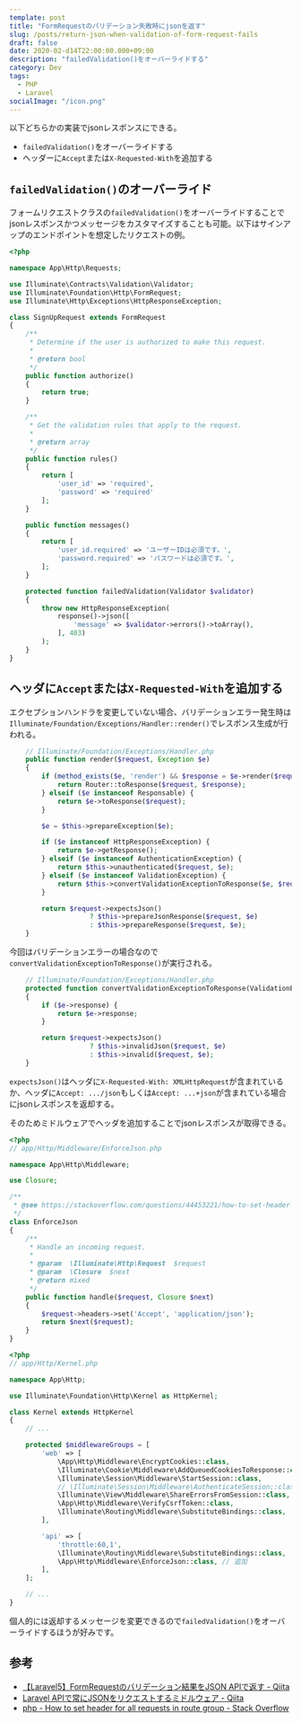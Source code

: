 ```yaml
---
template: post
title: "FormRequestのバリデーション失敗時にjsonを返す"
slug: /posts/return-json-when-validation-of-form-request-fails
draft: false
date: 2020-02-d14T22:00:00.000+09:00
description: "failedValidation()をオーバーライドする"
category: Dev
tags:
  - PHP
  - Laravel
socialImage: "/icon.png"
---
```

以下どちらかの実装でjsonレスポンスにできる。

* `failedValidation()`をオーバーライドする
* ヘッダーに`Accept`または`X-Requested-With`を追加する

## `failedValidation()`のオーバーライド

フォームリクエストクラスの`failedValidation()`をオーバーライドすることでjsonレスポンスかつメッセージをカスタマイズすることも可能。以下はサインアップのエンドポイントを想定したリクエストの例。

```php
<?php

namespace App\Http\Requests;

use Illuminate\Contracts\Validation\Validator;
use Illuminate\Foundation\Http\FormRequest;
use Illuminate\Http\Exceptions\HttpResponseException;

class SignUpRequest extends FormRequest
{
    /**
     * Determine if the user is authorized to make this request.
     *
     * @return bool
     */
    public function authorize()
    {
        return true;
    }

    /**
     * Get the validation rules that apply to the request.
     *
     * @return array
     */
    public function rules()
    {
        return [
            'user_id' => 'required',
            'password' => 'required'
        ];
    }

    public function messages()
    {
        return [
            'user_id.required' => 'ユーザーIDは必須です。',
            'password.required' => 'パスワードは必須です。',
        ];
    }

    protected function failedValidation(Validator $validator)
    {
        throw new HttpResponseException(
            response()->json([
                'message' => $validator->errors()->toArray(),
            ], 403)
        );
    }
}
```

## ヘッダに`Accept`または`X-Requested-With`を追加する

エクセプションハンドラを変更していない場合、バリデーションエラー発生時は`Illuminate/Foundation/Exceptions/Handler::render()`でレスポンス生成が行われる。

```php
    // Illuminate/Foundation/Exceptions/Handler.php
    public function render($request, Exception $e)
    {
        if (method_exists($e, 'render') && $response = $e->render($request)) {
            return Router::toResponse($request, $response);
        } elseif ($e instanceof Responsable) {
            return $e->toResponse($request);
        }

        $e = $this->prepareException($e);

        if ($e instanceof HttpResponseException) {
            return $e->getResponse();
        } elseif ($e instanceof AuthenticationException) {
            return $this->unauthenticated($request, $e);
        } elseif ($e instanceof ValidationException) {
            return $this->convertValidationExceptionToResponse($e, $request);
        }

        return $request->expectsJson()
                    ? $this->prepareJsonResponse($request, $e)
                    : $this->prepareResponse($request, $e);
    }
```

今回はバリデーションエラーの場合なので`convertValidationExceptionToResponse()`が実行される。

```php
    // Illuminate/Foundation/Exceptions/Handler.php
    protected function convertValidationExceptionToResponse(ValidationException $e, $request)
    {
        if ($e->response) {
            return $e->response;
        }

        return $request->expectsJson()
                    ? $this->invalidJson($request, $e)
                    : $this->invalid($request, $e);
    }
```

`expectsJson()`はヘッダに`X-Requested-With: XMLHttpRequest`が含まれているか、ヘッダに`Accept: .../json`もしくは`Accept: ...+json`が含まれている場合にjsonレスポンスを返却する。

そのためミドルウェアでヘッダを追加することでjsonレスポンスが取得できる。

```php
<?php
// app/Http/Middleware/EnforceJson.php

namespace App\Http\Middleware;

use Closure;

/**
 * @see https://stackoverflow.com/questions/44453221/how-to-set-header-for-all-requests-in-route-group
 */
class EnforceJson
{
    /**
     * Handle an incoming request.
     *
     * @param  \Illuminate\Http\Request  $request
     * @param  \Closure  $next
     * @return mixed
     */
    public function handle($request, Closure $next)
    {
        $request->headers->set('Accept', 'application/json');
        return $next($request);
    }
}
```

```php
<?php
// app/Http/Kernel.php

namespace App\Http;

use Illuminate\Foundation\Http\Kernel as HttpKernel;

class Kernel extends HttpKernel
{
    // ...

    protected $middlewareGroups = [
        'web' => [
            \App\Http\Middleware\EncryptCookies::class,
            \Illuminate\Cookie\Middleware\AddQueuedCookiesToResponse::class,
            \Illuminate\Session\Middleware\StartSession::class,
            // \Illuminate\Session\Middleware\AuthenticateSession::class,
            \Illuminate\View\Middleware\ShareErrorsFromSession::class,
            \App\Http\Middleware\VerifyCsrfToken::class,
            \Illuminate\Routing\Middleware\SubstituteBindings::class,
        ],

        'api' => [
            'throttle:60,1',
            \Illuminate\Routing\Middleware\SubstituteBindings::class,
            \App\Http\Middleware\EnforceJson::class, // 追加
        ],
    ];

    // ...
}
```

個人的には返却するメッセージを変更できるので`failedValidation()`をオーバーライドするほうが好みです。

## 参考

* [【Laravel5】FormRequestのバリデーション結果をJSON APIで返す - Qiita](https://qiita.com/junsan50/items/ec7f810decd3b82d3d76)
* [Laravel APIで常にJSONをリクエストするミドルウェア - Qiita](https://qiita.com/kd9951/items/9b6ef7d2c505522d873b)
* [php - How to set header for all requests in route group - Stack Overflow](https://stackoverflow.com/questions/44453221/how-to-set-header-for-all-requests-in-route-group)
